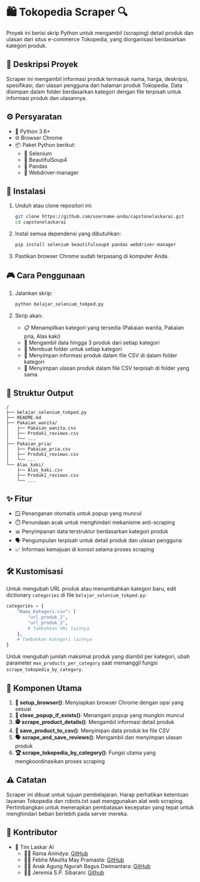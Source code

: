 # 🛍️ Tokopedia Scraper 🔍

Proyek ini berisi skrip Python untuk mengambil (scraping) detail produk dan ulasan dari situs e-commerce Tokopedia, yang diorganisasi berdasarkan kategori produk.

## 📝 Deskripsi Proyek

Scraper ini mengambil informasi produk termasuk nama, harga, deskripsi, spesifikasi, dan ulasan pengguna dari halaman produk Tokopedia. Data disimpan dalam folder berdasarkan kategori dengan file terpisah untuk informasi produk dan ulasannya.

## ⚙️ Persyaratan

- 🐍 Python 3.6+
- 🌐 Browser Chrome
- 📦 Paket Python berikut:
  - 🤖 Selenium
  - 🍲 BeautifulSoup4
  - 🐼 Pandas
  - 🚗 Webdriver-manager

## 🚀 Instalasi

1. Unduh atau clone repositori ini:

   ```bash
   git clone https://github.com/username-anda/capstonelaskarai.git
   cd capstonelaskarai
   ```

2. Instal semua dependensi yang dibutuhkan:

   ```bash
   pip install selenium beautifulsoup4 pandas webdriver-manager
   ```

3. Pastikan browser Chrome sudah terpasang di komputer Anda.

## 🎮 Cara Penggunaan

1. Jalankan skrip:

   ```bash
   python belajar_selenium_tokped.py
   ```

2. Skrip akan:
   - 📋 Menampilkan kategori yang tersedia (Pakaian wanita, Pakaian pria, Alas kaki)
   - 🔄 Mengambil data hingga 3 produk dari setiap kategori
   - 📁 Membuat folder untuk setiap kategori
   - 💾 Menyimpan informasi produk dalam file CSV di dalam folder kategori
   - 💬 Menyimpan ulasan produk dalam file CSV terpisah di folder yang sama

## 📂 Struktur Output

```
/
├── belajar_selenium_tokped.py
├── README.md
├── Pakaian_wanita/
│   ├── Pakaian_wanita.csv
│   ├── Produk1_reviews.csv
│   └── ...
├── Pakaian_pria/
│   ├── Pakaian_pria.csv
│   ├── Produk1_reviews.csv
│   └── ...
└── Alas_kaki/
    ├── Alas_kaki.csv
    ├── Produk1_reviews.csv
    └── ...
```

## ✨ Fitur

- 🪟 Penanganan otomatis untuk popup yang muncul
- ⏱️ Penundaan acak untuk menghindari mekanisme anti-scraping
- 📊 Penyimpanan data terstruktur berdasarkan kategori produk
- 🗣️ Pengumpulan terpisah untuk detail produk dan ulasan pengguna
- 📈 Informasi kemajuan di konsol selama proses scraping

## 🛠️ Kustomisasi

Untuk mengubah URL produk atau menambahkan kategori baru, edit dictionary `categories` di file `belajar_selenium_tokped.py`:

```python
categories = {
    "Nama_Kategori.csv": [
        "url_produk_1",
        "url_produk_2",
        # Tambahkan URL lainnya
    ],
    # Tambahkan kategori lainnya
}
```

Untuk mengubah jumlah maksimal produk yang diambil per kategori, ubah parameter `max_products_per_category` saat memanggil fungsi `scrape_tokopedia_by_category`.

## 🧩 Komponen Utama

1. **🌟 setup_browser()**: Menyiapkan browser Chrome dengan opsi yang sesuai
2. **🚫 close_popup_if_exists()**: Menangani popup yang mungkin muncul
3. **🕵️ scrape_product_details()**: Mengambil informasi detail produk
4. **📝 save_product_to_csv()**: Menyimpan data produk ke file CSV
5. **🗣️ scrape_and_save_reviews()**: Mengambil dan menyimpan ulasan produk
6. **🏆 scrape_tokopedia_by_category()**: Fungsi utama yang mengkoordinasikan proses scraping

## ⚠️ Catatan

Scraper ini dibuat untuk tujuan pembelajaran. Harap perhatikan ketentuan layanan Tokopedia dan robots.txt saat menggunakan alat web scraping. Pertimbangkan untuk menerapkan pembatasan kecepatan yang tepat untuk menghindari beban berlebih pada server mereka.

## 👥 Kontributor

- 🤝 Tim Laskar AI
  - 👨‍💻 Rama Anindya: [GitHub](https://github.com/ramaanindyaa)
  - 👩‍💻 Febhe Maulita May Pramasta: [GitHub](https://github.com/fluffybhe)
  - 👨‍💻 Anak Agung Ngurah Bagus Dwimantara: [GitHub](https://github.com/ajusdwimantara)
  - 👨‍💻 Jeremia S.P. Sibarani: [Github](#)

<!-- ## 📜 Lisensi

Proyek ini dilisensikan di bawah lisensi [MIT](https://opensource.org/licenses/MIT). -->
